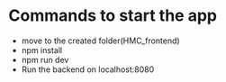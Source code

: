 # Commands to start the app

- move to the created folder(HMC_frontend)
- npm install
- npm run dev
- Run the backend on localhost:8080
